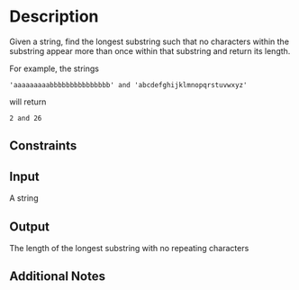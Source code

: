 # Description
Given a string, find the longest substring such that no characters within the substring appear more than once within that substring and return its length.

For example, the strings

```
'aaaaaaaaabbbbbbbbbbbbbbb' and 'abcdefghijklmnopqrstuvwxyz'
```

will return

```
2 and 26
```

## Constraints

## Input
A string

## Output
The length of the longest substring with no repeating characters

## Additional Notes
